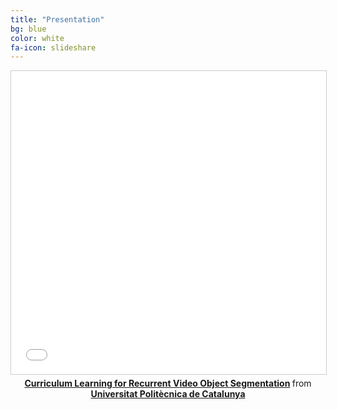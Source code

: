 ```yaml
---
title: "Presentation"
bg: blue
color: white
fa-icon: slideshare
---
```


<center>
<iframe src="//www.slideshare.net/slideshow/embed_code/key/IxBpbLJaijQrM" width="595" height="485" frameborder="0" marginwidth="0" marginheight="0" scrolling="no" style="border:1px solid #CCC; border-width:1px; margin-bottom:5px; max-width: 100%;" allowfullscreen> </iframe> <div style="margin-bottom:5px"> <strong> <a href="//www.slideshare.net/xavigiro/curriculum-learning-for-recurrent-video-object-segmentation" title="Curriculum Learning for Recurrent Video Object Segmentation" target="_blank">Curriculum Learning for Recurrent Video Object Segmentation</a> </strong> from <strong><a href="https://www.slideshare.net/xavigiro" target="_blank">Universitat Politècnica de Catalunya</a></strong> </div>
</center>
